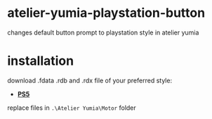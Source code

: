 # atelier-yumia-playstation-button
changes default button prompt to playstation style in atelier yumia

# installation
download .fdata .rdb and .rdx file of your preferred style:
- [**PS5**](https://github.com/mlleemiles/atelier-yumia-playstation-button/releases/tag/prospero)

replace files in `.\Atelier Yumia\Motor` folder
